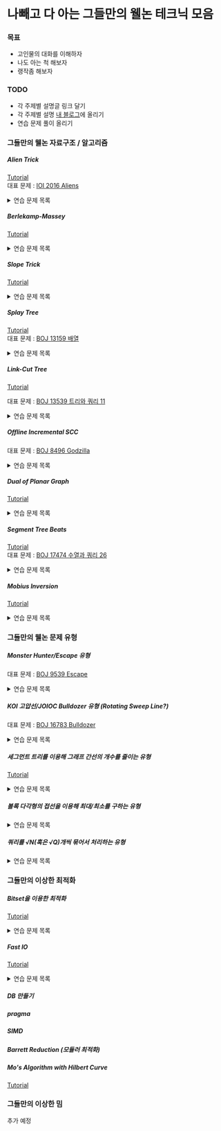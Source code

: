 # 나빼고 다 아는 그들만의 웰논 테크닉 모음

### 목표

* 고인물의 대화를 이해하자
* 나도 아는 척 해보자
* 랭작좀 해보자

### TODO

* 각 주제별 설명글 링크 달기
* 각 주제별 설명 [내 블로그](https://justicehui.github.io)에 올리기
* 연습 문제 풀이 올리기



### 그들만의 웰논 자료구조 / 알고리즘

##### Alien Trick

[Tutorial]( https://koosaga.com/243 )<br>
대표 문제 : <a href = "https://oj.uz/problem/view/IOI16_aliens">IOI 2016 Aliens</a>

<details markdown="1">
<summary>연습 문제 목록</summary>
<a href = "http://icpc.me/16191">BOJ 16191 Utillitarianism</a><br>
<a href = "http://icpc.me/17439">BOJ 17439 꽃집</a><br>
<a href = "https://codeup.kr/problem.php?id=2790">CodeUp 2790 비트 빠개기</a><br>
<a href = "https://codeforces.com/contest/1279/problem/F">Edu CF 79 F</a>
</details>

##### Berlekamp-Massey

[Tutorial]( https://koosaga.com/231 )

<details markdown="1">
<summary>연습 문제 목록</summary>
<a href = "http://icpc.me/12916">BOJ 12916 K-Path</a><br>
<a href = "http://icpc.me/14559">BOJ 14559 Protocol</a><br>
<a href = "http://icpc.me/12797">BOJ 12797 연금술</a><br>
<a href = "http://icpc.me/13727">BOJ 13727 5차원 구사과 초콜릿</a>
</details>

##### Slope Trick

[Tutorial]( https://jwvg0425-ps.tistory.com/98 )

<details markdown="1">
<summary>연습 문제 목록</summary>
<a href = "http://icpc.me/13323">BOJ13323 BOJ 수열 1</a><br>
<a href = "http://icpc.me/12736">BOJ 12736 Fireworks</a>
</details>

##### Splay Tree

[Tutorial]( https://cubelover.tistory.com/10 )<br>
대표 문제 : <a href = "http://icpc.me/13159">BOJ 13159 배열</a>

<details markdown="1">
<summary>연습 문제 목록</summary>
<a href = "http://icpc.me/3444">BOJ 3444 Robotic Sort</a><br>
<a href = "http://icpc.me/16994">BOJ 16994 로프와 쿼리</a>
</details>

##### Link-Cut Tree

[Tutorial](https://imeimi.tistory.com/category/%EC%9E%90%EB%A3%8C%EA%B5%AC%EC%A1%B0/Link%20Cut%20Tree)

대표 문제 : <a href = "http://icpc.me/13539">BOJ 13539 트리와 쿼리 11</a>

<details markdown="1">
<summary>연습 문제 목록</summary>
<a href = "http://icpc.me/18861">BOJ 18861 가슴 속에 무엇인가</a><br>
<a href = "http://icpc.me/10724">BOJ 10724 판게아 2</a><br>
<a href = "http://icpc.me/18374">BOJ 18374 함수의 맛</a>
</details>

##### Offline Incremental SCC

대표 문제 : <a href = "http://icpc.me/8496">BOJ 8496 Godzilla</a>

<details markdown="1">
<summary>연습 문제 목록</summary>
<a href = "http://jungol.co.kr/bbs/board.php?bo_table=pbank&wr_id=2992">Jungol 3643 유명한 소 2</a>
</details>

##### Dual of Planar Graph

[Tutorial]( https://algoshitpo.github.io/2020/03/23/dual/ )

<details markdown="1">
<summary>연습 문제 목록</summary>
<a href = "http://icpc.me/15308">BOJ 15308 비밀 요원</a><br>
<a href = "http://icpc.me/13145">BOJ 13145 Masonry Bridge</a><br>
<a href = "http://icpc.me/17442">BOJ 17442 삼분 그래프</a><br>
<a href = "http://icpc.me/18941">BOJ 18941 평면그래프와 게임</a><br>
</details>

##### Segment Tree Beats

[Tutorial]( https://www.secmem.org/blog/2019/10/19/Segment-Tree-Beats/ )<br>
대표 문제 : [BOJ 17474 수열과 쿼리 26](http://icpc.me/17474)

<details markdown="1">
<summary>연습 문제 목록</summary>
<a href = "http://icpc.me/17476">BOJ 17476 수열과 쿼리 28</a><br>
<a href = "http://icpc.me/17473">BOJ 17473 수열과 쿼리 25</a>
</details>

##### Mobius Inversion

[Tutorial](https://ahgus89.github.io/algorithm/M%C3%B6bius-inversion/)

<details markdown="1">
<summary>연습 문제 목록</summary>
<a href = "http://icpc.me/11691">BOJ 11691 LCM(i, j)</a><br>
<a href = "http://icpc.me/14860">BOJ 14860 GCD 곱</a><br>
<a href = "http://icpc.me/14861">BOJ 14861 LCM 더하기</a><br>
<a href = "http://icpc.me/16409">BOJ 16409 Coprime Integers</a>
</details>



### 그들만의 웰논 문제 유형

##### Monster Hunter/Escape 유형

대표 문제 : <a href = "http://icpc.me/9539">BOJ 9539 Escape</a>

<details markdown="1">
<summary>연습 문제 목록</summary>
<a href = "http://icpc.me/18596">BOJ 18596 Monster Hunter</a><br>
<a href = "http://icpc.me/17590">BOJ 17590 Prospecting</a><br>
<a href = "http://icpc.me/1763">BOJ 1763 트리 색칠</a><br>
<a href = "https://atcoder.jp/contests/agc023/tasks/agc023_f">AGC 023 F 01 on tree</a>
</details>

##### KOI 고압선/JOIOC Bulldozer 유형 (Rotating Sweep Line?)

대표 문제 : <a href = "http://icpc.me/16783">BOJ 16783 Bulldozer</a>

<details markdown="1">
<summary>연습 문제 목록</summary>
<a href = "http://icpc.me/17625">BOJ 17625 고압선</a><br>
<a href = "http://icpc.me/3121">BOJ 3121 빨간점, 파란점</a><br>
<a href = "http://icpc.me/9484">BOJ 9484 최대삼각형, 최소삼각형</a>
</details>

##### 세그먼트 트리를 이용해 그래프 간선의 개수를 줄이는 유형

[Tutorial](https://justicehui.github.io/tutorial/2020/09/05/graph-with-segment-tree/)

<details markdown="1">
<summary>연습 문제 목록</summary>
<a href = "http://icpc.me/18193">BOJ 18193 비행기 타고 가요</a><br>
<a href = "https://atcoder.jp/contests/arc069/tasks/arc069_d">ARC 069 F flags</a><br>
<a href = "http://icpc.me/8274">BOJ 8274 Journeys</a><br>
<a href = "http://icpc.me/18362">BOJ 18362 Desert</a><br>
</details>

##### 볼록 다각형의 접선을 이용해 최대/최소를 구하는 유형

<details markdown="1">
<summary>연습 문제 목록</summary>
<a href = "http://icpc.me/5257">BOJ 5257 timeismoney</a><br>
<a href = "http://icpc.me/18190">BOJ 18190 촛불과 그림자</a>
</details>

##### 쿼리를 √N(혹은 √Q)개씩 묶어서 처리하는 유형

<details markdown="1">
<summary>연습 문제 목록</summary>
<a href = "http://icpc.me/17635">BOJ 17635 다리</a><br>
<a href = "http://icpc.me/13516">BOJ 13516 트리와 쿼리 7</a>
</details>




### 그들만의 이상한 최적화

##### Bitset을 이용한 최적화

[Tutorial](https://codeforces.com/blog/entry/73558)

<details markdown="1">
<summary>연습 문제 목록</summary>
<a href = "http://icpc.me/20501">BOJ 20501 Facebook</a>
<a href = "http://icpc.me/18439">BOJ 18439 LCS 6</a>
</details>

##### Fast IO

[Tutorial](https://cgiosy.github.io/posts/fast-io)

<details markdown="1">
<summary>연습 문제 목록</summary>
<a href = "http://icpc.me/11921">BOJ 11921 0.1</a><br>
<a href = "http://icpc.me/18702">BOJ 18702 Array Queries (수열과 쿼리 28 + FastIO)</a>
</details>

##### DB 만들기

##### pragma

##### SIMD

##### Barrett Reduction (모듈러 최적화)

##### Mo's Algorithm with Hilbert Curve

[Tutorial]( https://tamref.com/97 )




### 그들만의 이상한 밈

추가 예정
